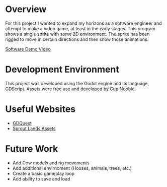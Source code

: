 # Overview

For this project I wanted to expand my horizons as a software engineer and attempt to make a video game, at least in the early stages. This program shows a 
single sprite with some 2D environment. The sprite has been rigged to move in certain directions and then show those animations. 

[Software Demo Video](https://youtu.be/IswkiM3BYoQ)

# Development Environment

This project was developed using the Godot engine and its language, GDScript. Assets were free use and developed by Cup Nooble.

# Useful Websites

- [GDQuest](https://www.gdquest.com/tutorial/godot/learning-paths/beginner/)
- [Sprout Lands Assets](https://cupnooble.itch.io/sprout-lands-asset-pack) 

# Future Work

- Add Cow models and rig movements
- Add additional envirnoment (Houses, animals, trees, etc.)
- Create a basic gameplay loop
- Add ability to save and load


